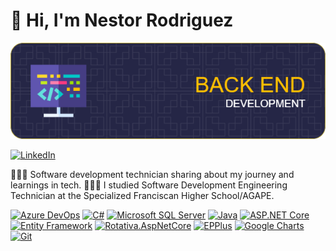  # 👋 Hi, I'm Nestor Rodriguez

![Banner](Banner-2.png)

[![LinkedIn](https://img.shields.io/badge/LinkedIn-%230077B5.svg?style=for-the-badge&logo=linkedin&logoColor=white)](https://www.linkedin.com/in/nestor-adonay-rodriguez-alberto-14304b2aa/)

👩🏻‍💻 Software development technician sharing about my journey and learnings in tech. 
👩🏻‍🎓 I studied Software Development Engineering Technician at the Specialized Franciscan Higher School/AGAPE.

[![Azure DevOps](https://img.shields.io/badge/Azure%20DevOps-0078D7.svg?style=for-the-badge&logo=azuredevops&logoColor=white)](https://azure.microsoft.com/en-us/services/devops/)
[![C#](https://img.shields.io/badge/C%23-239120.svg?style=for-the-badge&logo=csharp&logoColor=white)](https://docs.microsoft.com/en-us/dotnet/csharp/)
[![Microsoft SQL Server](https://img.shields.io/badge/Microsoft%20SQL%20Server-CC2927.svg?style=for-the-badge&logo=microsoftsqlserver&logoColor=white)](https://www.microsoft.com/en-us/sql-server/)
[![Java](https://img.shields.io/badge/Java-007396.svg?style=for-the-badge&logo=java&logoColor=white)](https://www.java.com/)
[![ASP.NET Core](https://img.shields.io/badge/ASP.NET%20Core-512BD4.svg?style=for-the-badge&logo=dotnet&logoColor=white)](https://dotnet.microsoft.com/apps/aspnet)
[![Entity Framework](https://img.shields.io/badge/Entity%20Framework-512BD4.svg?style=for-the-badge&logo=dotnet&logoColor=white)](https://docs.microsoft.com/en-us/ef/)
[![Rotativa.AspNetCore](https://img.shields.io/badge/Rotativa.AspNetCore-512BD4.svg?style=for-the-badge&logo=dotnet&logoColor=white)](https://github.com/webgio/Rotativa.AspNetCore)
[![EPPlus](https://img.shields.io/badge/EPPlus-512BD4.svg?style=for-the-badge&logo=dotnet&logoColor=white)](https://github.com/EPPlusSoftware/EPPlus)
[![Google Charts](https://img.shields.io/badge/Google%20Charts-4285F4.svg?style=for-the-badge&logo=google&logoColor=white)](https://developers.google.com/chart)
[![Git](https://img.shields.io/badge/Git-F05032.svg?style=for-the-badge&logo=git&logoColor=white)](https://git-scm.com/)